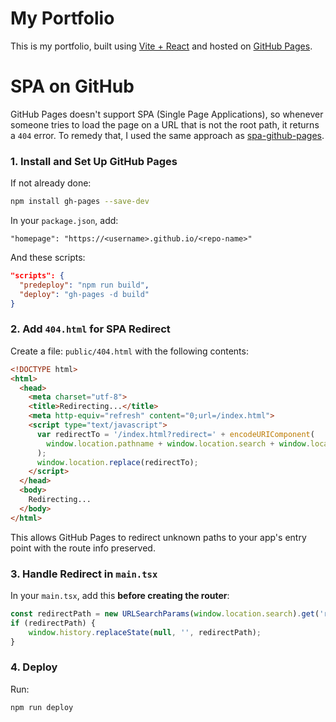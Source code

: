 # My Portfolio

This is my portfolio, built using [Vite + React](https://vite.dev/) and hosted on [GitHub Pages](https://pages.github.com/).

# SPA on GitHub

GitHub Pages doesn't support SPA (Single Page Applications), so whenever someone tries to load the page on a URL that is not the root path, it returns a `404` error.
To remedy that, I used the same approach as [spa-github-pages](https://github.com/rafgraph/spa-github-pages).

### 1. **Install and Set Up GitHub Pages**

If not already done:

```bash
npm install gh-pages --save-dev
```

In your `package.json`, add:

```
"homepage": "https://<username>.github.io/<repo-name>"
```

And these scripts:

```json
"scripts": {
  "predeploy": "npm run build",
  "deploy": "gh-pages -d build"
}
```

### 2. **Add `404.html` for SPA Redirect**

Create a file: `public/404.html` with the following contents:

```html
<!DOCTYPE html>
<html>
  <head>
    <meta charset="utf-8">
    <title>Redirecting...</title>
    <meta http-equiv="refresh" content="0;url=/index.html">
    <script type="text/javascript">
      var redirectTo = '/index.html?redirect=' + encodeURIComponent(
        window.location.pathname + window.location.search + window.location.hash
      );
      window.location.replace(redirectTo);
    </script>
  </head>
  <body>
    Redirecting...
  </body>
</html>
```

This allows GitHub Pages to redirect unknown paths to your app's entry point with the route info preserved.

### 3. **Handle Redirect in `main.tsx`**

In your `main.tsx`, add this **before creating the router**:

```ts
const redirectPath = new URLSearchParams(window.location.search).get('redirect');
if (redirectPath) {
    window.history.replaceState(null, '', redirectPath);
}
```

### 4. **Deploy**

Run:

```bash
npm run deploy
```
